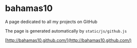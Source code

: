 bahamas10
=========

A page dedicated to all my projects on GitHub

The page is generated automatically by `static/js/github.js`

[http://bahamas10.github.com/](http://bahamas10.github.com/)
